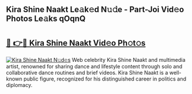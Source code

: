 ## Kira Shine Naakt Le𝚊k𝚎d N𝚞𝚍e - Part-Joi Vid𝚎o Photos Le𝚊ks qOqnQ

# <h2><a href="http://fb2u4kc.evod.top/?m=Kira+Shine+Naakt">🔗 👉🔴 Kira Shine Naakt Vid𝚎o Ph𝚘t𝚘s</a></h2>

[![Kira Shine Naakt N𝚞d𝚎s](https://i.imgur.com/8V9OHl7.gif)](http://fb2u4kc.evod.top/?m=Kira+Shine+Naakt)
Web celebrity Kira Shine Naakt and multimedia artist, renowned for sharing dance and lifestyle content through solo and collaborative dance routines and brief videos. Kira Shine Naakt is a well-known public figure, recognized for his distinguished career in politics and diplomacy. 
